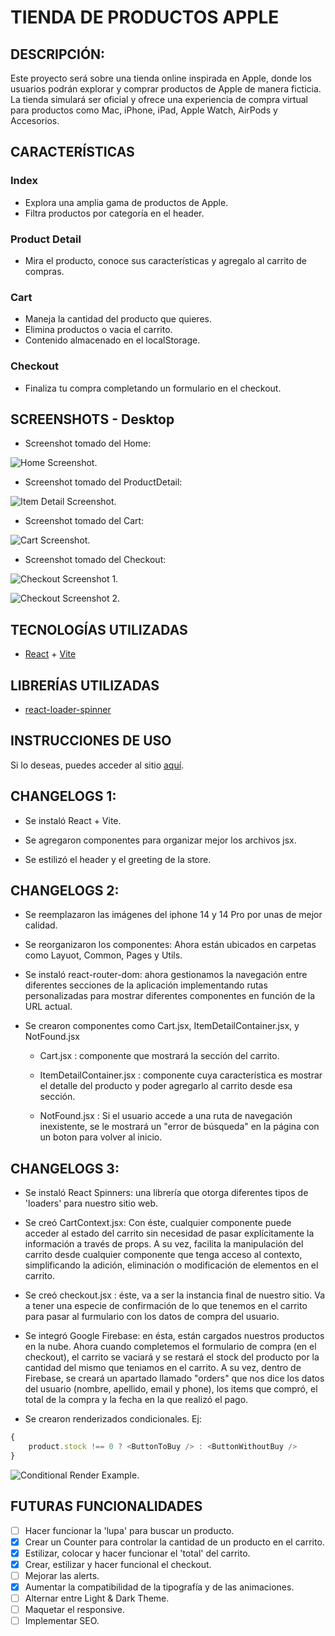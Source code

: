 # TIENDA DE PRODUCTOS APPLE

## DESCRIPCIÓN:
Este proyecto será sobre una tienda online inspirada en Apple, donde los usuarios podrán explorar y comprar productos de Apple de manera ficticia. La tienda simulará ser oficial y ofrece una experiencia de compra virtual para productos como Mac, iPhone, iPad, Apple Watch, AirPods y Accesorios.

## CARACTERÍSTICAS
### Index
+   Explora una amplia gama de productos de Apple.
+   Filtra productos por categoría en el header.
### Product Detail
+   Mira el producto, conoce sus características y agregalo al carrito de compras.
### Cart
+   Maneja la cantidad del producto que quieres.
+   Elimina productos o vacia el carrito.
+   Contenido almacenado en el localStorage.
### Checkout
+   Finaliza tu compra completando un formulario en el checkout.

## SCREENSHOTS - Desktop
+   Screenshot tomado del Home:

![Home Screenshot.](/Public/assets/images/screens/screen_home-page.png)

+   Screenshot tomado del ProductDetail:

![Item Detail Screenshot.](/public/assets/images/screens/screen_itemDetail-page.png)

+   Screenshot tomado del Cart:

![Cart Screenshot.](/public/assets/images/screens/screen_cart-page.png)

+   Screenshot tomado del Checkout:

![Checkout Screenshot 1.](/public/assets/images/screens/screen_checkout-page-1.png)

![Checkout Screenshot 2.](/public/assets/images/screens/screen_checkout-page-2.png)

## TECNOLOGÍAS UTILIZADAS
+ [React](https://es.react.dev/) + [Vite](https://vitejs.dev/)

## LIBRERÍAS UTILIZADAS
+ [react-loader-spinner](https://mhnpd.github.io/react-loader-spinner/)

## INSTRUCCIONES DE USO
Si lo deseas, puedes acceder al sitio [aquí](https://react-58385.vercel.app/).

## CHANGELOGS 1:
+   Se instaló React + Vite.

+   Se agregaron componentes para organizar mejor los archivos jsx.

+   Se estilizó el header y el greeting de la store.

## CHANGELOGS 2:
+   Se reemplazaron las imágenes del iphone 14 y 14 Pro por unas de mejor calidad.

+   Se reorganizaron los componentes: Ahora están ubicados en carpetas como Layuot, Common, Pages y Utils.

+   Se instaló react-router-dom: ahora gestionamos la navegación entre diferentes secciones de la aplicación implementando rutas personalizadas para mostrar diferentes componentes en función de la URL actual.

+   Se crearon componentes como Cart.jsx, ItemDetailContainer.jsx, y NotFound.jsx
    *   Cart.jsx : componente que mostrará la sección del carrito.

    *   ItemDetailContainer.jsx : componente cuya característica es mostrar el detalle del producto y poder agregarlo al carrito desde esa sección.

    *   NotFound.jsx : Si el usuario accede a una ruta de navegación inexistente, se le mostrará un "error de búsqueda" en la página con un boton para volver al inicio.

## CHANGELOGS 3:
+   Se instaló React Spinners: una librería que otorga diferentes tipos de 'loaders' para nuestro sitio web.

+   Se creó CartContext.jsx: Con éste, cualquier componente puede acceder al estado del carrito sin necesidad de pasar explícitamente la información a través de props. A su vez, facilita la manipulación del carrito desde cualquier componente que tenga acceso al contexto, simplificando la adición, eliminación o modificación de elementos en el carrito.

+   Se creó checkout.jsx : éste, va a ser la instancia final de nuestro sitio. Va a tener una especie de confirmación de lo que tenemos en el carrito para pasar al furmulario con los datos de compra del usuario.

+   Se integró Google Firebase: en ésta, están cargados nuestros productos en la nube. Ahora cuando completemos el formulario de compra (en el checkout), el carrito se vaciará y se restará el stock del producto por la cantidad del mismo que teniamos en el carrito.
A su vez, dentro de Firebase, se creará un apartado llamado "orders" que nos dice los datos del usuario (nombre, apellido, email y phone), los items que compró, el total de la compra y la fecha en la que realizó el pago.

+   Se crearon renderizados condicionales. Ej:

```Javascript JSX
{
    product.stock !== 0 ? <ButtonToBuy /> : <ButtonWithoutBuy />
}
```

![Conditional Render Example.](src/assets/images/screens/screen_conditional-render-example.png)

## FUTURAS FUNCIONALIDADES
* [ ]  Hacer funcionar la 'lupa' para buscar un producto.
* [x]  Crear un Counter para controlar la cantidad de un producto en el carrito.
* [x]  Estilizar, colocar y hacer funcionar el 'total' del carrito.
* [x]  Crear, estilizar y hacer funcional el checkout.
* [ ]  Mejorar las alerts.
* [x]  Aumentar la compatibilidad de la tipografía y de las animaciones.
* [ ]  Alternar entre Light & Dark Theme.
* [ ]  Maquetar el responsive.
* [ ]  Implementar SEO.